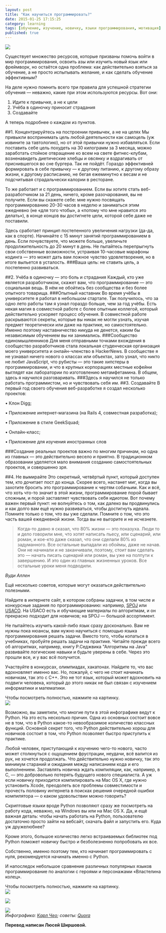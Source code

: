 ```yaml
---
layout: post
title: "Как научиться программировать?"
date: 2015-01-25 17:15:25
category: learning
tags: [обучение, изучение, новичку, языки программирования, мотивация]
published: true
---
```


<img src="http://s48.radikal.ru/i119/1501/ef/a985e2307823.jpg" class="img-responsive"><br>

Существует множество ресурсов, которые призваны помочь войти в мир программирования, освоить азы или изучить новый язык или фреймворк, но остаётся одна проблема: как действительно взяться за обучение, а не просто испытывать желание, и как сделать обучение эффективным? 

На деле нужно помнить всего три правила для успешной стратегии обучения — неважно, какие при этом используются ресурсы. Вот они: 

1.	Идите к привычке, а не к цели
2.	Учёба в одиночку приносит страдания
3.	Создавайте 

А теперь подробнее о каждом из пунктов. 

##1.	Концентрируйтесь на построении привычек, а не на целях
Мы привыкли воспринимать цель любой деятельности как самоцель (уж извините за тавтологию), но от этой привычки нужно избавляться. Если поставить себе цель похудеть на 30 килограмм за 3 месяца, можно заработать стойкое отвращение ко всем на свете фитнес-клубам, возненавидеть диетические хлебцы и овсянку и вздрагивать от приснившегося во сне бургера. Так не пойдёт. Гораздо эффективней формировать в себе привычку — к другому питанию, к другому образу жизни, к другому расписанию, не бегая ежеминутно к весам и не подсчитывая страдальчески калории в ресторане. 

То же работает и с программированием. Если вы хотите стать веб-разработчиком за 21 день, ничего, кроме разочарования, вы не получите. Если вы скажете себе: мне нужно посвящать программированию 20-30 часов в неделю и заниматься этим ежедневно (не «для того чтобы», а «потому что мне нравится это делать»), в конце концов вы достигнете цели, которой себе даже не поставили. 

Здесь сработает принцип постепенного увеличения нагрузки (да-да, как в спорте). Начинайте с 15 минут занятий программированием в день. Если почувствуете, что можете больше, увеличьте продолжительность до 20 минут в день. Не пытайтесь перепрыгнуть свои собственные возможности, устраивая 10-часовые марафоны кодинга — это может дать вам ложное чувство удовлетворения, но в итоге выльется в усталость. 
###Ваша цель: не ставить цель, а постепенно развиваться. 

##2.	Учёба в одиночку — это боль и страдания
Каждый, кто уже является разработчиком, скажет вам, что программирование — это социальная вещь. В нём не обойтись без сообщества и без более опытного товарища. 
###Опытный наставник
Во время учёбы в университете я работал в небольшом стартапе. Так получилось, что за одно лето работы там я узнал гораздо больше, чем за год учёбы. Есть некая магия в совместной работе с более опытным коллегой, который действительно ускоряет процесс обучения. В совместной работе раскрываются секреты, которые вы никак не могли узнать, изучая предмет теоретически или даже на практике, но самостоятельно. Именно поэтому наставничество никуда не денется, каким бы независимым обучением вы ни занимались. 
###Сообщество единомышленников
Для меня отправными точками вхождения в сообщество разработчиков стала локальная студенческая организация моего университета и онлайн-членство в HackerNews. 
В сообществе я не узнавал ничего нового о классах или объектах, зато узнал, что никто не любит JavaScript, что рубисты — это такие хипстеры в программировании, и что в крупных корпорациях местные кофейни выглядят как лаборатории по изготовлению метамфетамина. В общем, здесь я научился разговаривать. 
###Здесь я научился не только работать программистом, но и чувствовать себя им. 
##3.	Создавайте 
В первый год своего обучения веб-разработке я создал несколько проектов:

•	Клон Digg;

•	Приложение интернет-магазина (на Rails 4, совместная разработка);

•	Приложение в стиле GeekSquad;

•	Онлайн-класс; 

•	Приложение для изучения иностранных слов

###Создание реальных проектов важно по многим причинам, но одна из главных — это действительно весело и приятно. 
В традиционном образовании уделяется мало внимания созданию самостоятельных проектов, и совершенно зря. 

##4.	Не вымирайте
Это секретный, четвёртый пункт, который доступен тем, кто дочитает пост до конца. Скорее всего, настанет миг, когда вы захотите бросить это программирование к чертям собачьим. Как и всё, что хоть что-то значит в этой жизни, программирование порой бывает сложным, и порой заставляет чувствовать себя идиотом. Вот почему важен первый пункт: не волнуйтесь о том, как далеко вы продвинулись и как долго вам ещё нужно развиваться, чтобы достигнуть идеала. Помните только о том, что вы уже сделали. Помните о том, что это часть вашей ежедневной жизни. Тогда вы не выгорите и не исчезнете. 


> Когда-то давно я сказал, что 80% жизни — это показуха. Люди то и дело говорили мне, что хотят написать пьесу, или сценарий, или роман, и кое-кто даже сказал, что они сделали 80% из задуманного. Все остальные выпадали из обоймы, даже не начав. Они не начинали и не заканчивали, поэтому, стоит вам сделать это — начать писать сценарий или роман, вы уже на полпути к завершению. И это один из главных жизненных уроков. Все остальные уроки меня подводили.

*Вуди Аллен*

Ещё несколько советов, которые могут оказаться действительно полезными. 

Найдите в интернете сайт, в котором собраны задачки, в том числе и конкурсные задания по программированию: например, [SPOJ](http://www.spoj.com/) или [USACO](http://www.usaco.org/). На USACO есть и обучающие материалы по алгоритмам, и он прекрасно подходит для новичков; на SPOJ — большой ассортимент. 

Не пытайтесь изучить какой-либо язык сразу досконально. Вам не нужны пока нюансы, вам нужно научиться с помощью языка программирования решать задачи. Вместо того, чтобы копаться в учебниках, пробуйте решать задачи на практике. Читайте прежде всего об алгоритмах, например, книгу Р.Седжвика "Алгоритмы на Java" развивайте логические навыки и будьте уверены в себе. Через это прошли все, и у вас всё получится. 

Участвуйте в конкурсах, олимпиадах, хакатонах. Найдите то, что вас вдохновляет именно вас. Но, пожалуй, с чего не стоит начинать новичкам, так это с C++. Это не тот язык, который может вдохновить на подвиги человека, который до этого никак не был связан с изучением информатики и математики. 

Чтобы посмотреть полностью, нажмите на картинку.<br>
<a href="http://i003.radikal.ru/1501/09/3d408cd0e08e.jpg" target="_blank"><img src="http://i003.radikal.ru/1501/09/3d408cd0e08e.jpg " class="img-responsive"></a><br>

Возможно, вы заметили, что многие пути в этой инфографике ведут к Python. На это есть несколько причин. Одна из основных состоит вовсе не в том, что в Python какое-то невообразимое количество классных функций. Основной секрет того, что Python действительно хорош для новичков состоит в том, что Python позволяет быстро приступить к практике. 

Любой человек, приступающий к изучению чего-то нового, часто может столкнуться с ощущением фрустрации, неудачи, всё валится из рук, не хочется продолжать. Что действительно нужно новичку, так это минимум стараний и ожидания между написанием кода и его выполнением. Заставлять новичка ждать компиляции, как, например, в С, — это добровольно потерять будущего нового специалиста. А уж если новичку приходится компилировать на Mac OS X, где нужно установить Xcode, преодолеть все проблемы совместимости и прочесть половину интернета в поисках решения очередной ошибки компилятора — о каком удовольствии можно говорить? 

Скриптовые языки вроде Python позволяют сразу же посмотреть на работу кода, неважно, на Windows вы или на Mac OS X. Да, и ещё важная деталь: чтобы начать работать на Python, пользователю достаточно просто зайти на вебсайт, скачать файл и запустить его. Куда уж дружелюбнее? 

Кроме этого, большое количество легко встраиваемых библиотек под Python поможет новичку быстро и безболезненно попробовать их все. 

Собственно, именно поэтому тем, кто начинает программировать с нуля, рекомендуется начинать именно с Python. 

И напоследок небольшое сравнение различных популярных языков программирование по аналогии с героями и персонажами «Властелина колец». 

Чтобы посмотреть полностью, нажмите на картинку.<br>
<a href="http://s017.radikal.ru/i404/1501/bf/16502647f0b1.jpg" target="_blank"><img src="http://s017.radikal.ru/i404/1501/bf/16502647f0b1.jpg" class="img-responsive" target="_blank"></a><br>

<a href="http://s016.radikal.ru/i335/1501/ec/c479fde63de2.jpg" target="_blank"><img src="http://s016.radikal.ru/i335/1501/ec/c479fde63de2.jpg " class="img-responsive" target="_blank"></a><br>

<a href="http://s017.radikal.ru/i412/1501/45/4e6896a7390c.jpg" target="_blank"><img src="http://s017.radikal.ru/i412/1501/45/4e6896a7390c.jpg " class="img-responsive" target="_blank"></a><br>
*Инфографика: [Карл Чео](http://carlcheo.com/startcoding); советы: [Quora](http://www.quora.com/How-do-I-learn-to-code-1)* 

<b>Перевод написан Люсей Ширшовой.</b>
